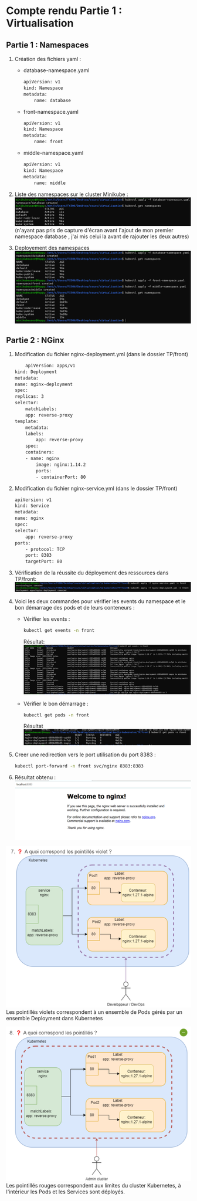 # Compte rendu Partie 1 : Virtualisation 

## Partie 1 : Namespaces

1) Création des fichiers yaml : 
    - database-namespace.yaml
        ```bash 
        apiVersion: v1
        kind: Namespace
        metadata:
            name: database
        ```
    - front-namespace.yaml
        ```bash 
        apiVersion: v1
        kind: Namespace
        metadata:
            name: front
        ```
    - middle-namespace.yaml
        ```bash 
        apiVersion: v1
        kind: Namespace
        metadata:
            name: middle
        ```

2) Liste des namespaces sur le cluster Minikube : 
![alt text](img_CR/image.png)
(n'ayant pas pris de capture d'écran avant l'ajout de mon premier namespace database , j'ai mis celui la avant de rajouter les deux autres)

3) Deployement des namespaces
![alt text](img_CR/deployement.png)



## Partie 2 : NGinx

1) Modification du fichier nginx-deployment.yml (dans le dossier TP/front)
    ```bash 
        apiVersion: apps/v1
    kind: Deployment
    metadata:
    name: nginx-deployment
    spec:
    replicas: 3
    selector:
        matchLabels:
        app: reverse-proxy
    template:
        metadata:
        labels:
            app: reverse-proxy
        spec:
        containers:
        - name: nginx
            image: nginx:1.14.2
            ports:
            - containerPort: 80
2) Modification du fichier nginx-service.yml (dans le dossier TP/front)
    ```bash 
    apiVersion: v1
    kind: Service
    metadata:
    name: nginx
    spec:
    selector:
        app: reverse-proxy
    ports:
        - protocol: TCP
        port: 8383
        targetPort: 80

3) Vérification de la réussite du déployement des ressources dans TP/front:
![tp_front](img_CR/commande_dep.png) 

4) Voici les deux commandes pour vérifier les events du namespace et le bon démarrage des pods et de leurs conteneurs :
    - Vérifier les events : 
        ```bash
        kubectl get events -n front
        ```
        Résultat:
        ![tp_front](img_CR/commande.png) 


    - Vérifier le bon démarrage : 
        ```bash
        kubectl get pods -n front
        ```
        Résultat
        ![tp_front](img_CR/deployement_front.png) 

5) Creer une redirection vers le port utilisation du port 8383 : 
    ```bash
    kubectl port-forward -n front svc/nginx 8383:8383

6) Résultat obtenu : 
![question5 nginx](img_CR/nginx.png) 


![question7](img_CR/q7.png)
Les pointillés violets correspondent à un ensemble de Pods gérés par un ensemble Deployment dans Kubernetes

![question8](img_CR/q8.png)
Les pointillés rouges correspondent aux limites du cluster Kubernetes, à l'intérieur  les Pods et les Services sont déployés.

